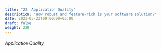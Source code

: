 ```yaml
---
title: "22. Application Quality"
description: "How robust and feature-rich is your software solution?"
date: 2023-05-23T00:00:00+05:00
draft: false
weight: 220
---
```


###### Application Quality



